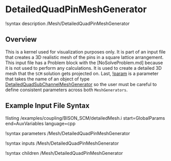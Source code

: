 # DetailedQuadPinMeshGenerator

!syntax description /Mesh/DetailedQuadPinMeshGenerator

## Overview

<!-- -->

This is a kernel used for visualization purposes only. It is part of an input file that creates
a 3D realistic mesh of the pins in a square lattice arrangement. This input file has a Problem block
with the [NoSolveProblem.md] because it is not used to perform any calculations. It is used to create a detailed 3D mesh that the `SCM` solution
gets projected on.
Last, [!param](/Mesh/DetailedQuadPinMeshGenerator/input) is a parameter that takes the name of an object of type [DetailedQuadSubChannelMeshGenerator](DetailedQuadSubChannelMeshGenerator.md) so the user must be careful to define consistent
parameters across both `MeshGenerators`.

## Example Input File Syntax

!listing /examples/coupling/BISON_SCM/detailedMesh.i start=GlobalParams end=AuxVariables language=cpp

!syntax parameters /Mesh/DetailedQuadPinMeshGenerator

!syntax inputs /Mesh/DetailedQuadPinMeshGenerator

!syntax children /Mesh/DetailedQuadPinMeshGenerator
